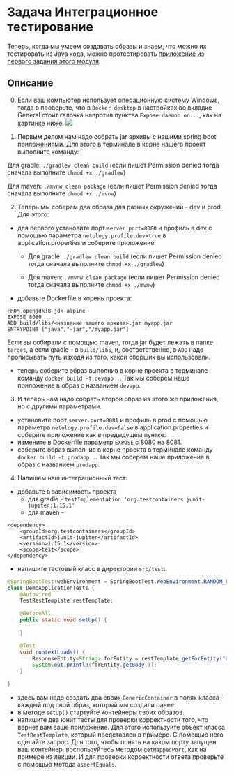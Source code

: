 # Задача Интеграционное тестирование

Теперь, когда мы умеем создавать образы и знаем, что можно их тестировать из Java кода, можно протестировать [приложение из первого задания этого модуля](../../spring_boot/task1/README.md).

## Описание

0. Если ваш компьютер использует операционную систему Windows, тогда в проверьте, что в `Docker desktop` в настройках во вкладке General стоит галочка напротив пунктва `Expose daemon on...`, как на картинке ниже. 
![](../resources/image.png)

1. Первым делом нам надо собрать jar архивы с нашими spring boot приложениями. Для этого в терминале в корне нашего проект выполните команду:
                                                                               
Для gradle: `./gradlew clean build` (если пишет Permission denied тогда сначала выполните `chmod +x ./gradlew`)
                                                                               
Для maven: `./mvnw clean package` (если пишет Permission denied тогда сначала выполните `chmod +x ./mvnw`)

2. Теперь мы соберем два образа для разных окружений - dev и prod. Для этого:
 - для первого установите порт `server.port=8080` и профиль в dev с помощью параметра `netology.profile.dev=true` в application.properties и соберите приложение:
   - Для gradle: `./gradlew clean build` (если пишет Permission denied тогда сначала выполните `chmod +x ./gradlew`)
    
   - Для maven: `./mvnw clean package` (если пишет Permission denied тогда сначала выполните `chmod +x ./mvnw`)
 - добавьте Dockerfile в корень проекта:
```
FROM openjdk:8-jdk-alpine
EXPOSE 8080
ADD build/libs/<название вашего архива>.jar myapp.jar
ENTRYPOINT ["java","-jar","/myapp.jar"]
```
Если вы собирали с помощью maven, тогда jar будет лежать в папке `target`, а если gradle - в `build/libs`, и, соответственно, в `ADD` надо прописывать путь изходя из того, какой сборщик вы использовали.
 - теперь соберите образ выполнив в корне проекта в терминале команду `docker build -t devapp .`. Так мы соберем наше приложение в образ с названием `devapp`.
 
3. И теперь нам надо собрать второй образ из этого же приложения, но с другими параметрами.
 - установите порт `server.port=8081` и профиль в prod с помощью параметра `netology.profile.dev=false` в application.properties и соберите приложение как в предыдущем пунтке. 
 - измените в Dockerfile параметр `EXPOSE` с 8080 на 8081.
 - соберите образ выполнив в корне проекта в терминале команду `docker build -t prodapp .`. Так мы соберем наше приложение в образ с названием `prodapp`.
 
4. Напишем наш интеграционный тест:
 - добавьте в зависимость проекта 
   - для gradle - 
```testImplementation 'org.testcontainers:junit-jupiter:1.15.1'```
   - для maven - 
```
<dependency>
    <groupId>org.testcontainers</groupId>
    <artifactId>junit-jupiter</artifactId>
    <version>1.15.1</version>
    <scope>test</scope>
</dependency>
```
 - напишите тестовый класс в директории `src/test`:
```java
@SpringBootTest(webEnvironment = SpringBootTest.WebEnvironment.RANDOM_PORT)
class DemoApplicationTests {
    @Autowired
    TestRestTemplate restTemplate;

    @BeforeAll
    public static void setUp() {
     
    }

    @Test
    void contextLoads() {
        ResponseEntity<String> forEntity = restTemplate.getForEntity("http://localhost:" + myapp.getMappedPort(8080), String.class);
        System.out.println(forEntity.getBody());
    }

}
```

 - здесь вам надо создать два своих `GenericContainer` в полях класса - каждый под свой образ, который мы создали ранее. 
 - в методе `setUp()` стартуйте контейнеры своих образов.
 - напишите два юнит тесты для проверки корректности того, что вернет вам ваше приложение. Для этого используйте объект класса `TestRestTemplate`, который представлен в примере. С помощью него сделайте запрос. Для того, чтобы понять на каком порту запущен ваш контейнер, воспользуйтесь методом `getMappedPort`, как на примере из лекции. И для проверки корректности ответа проверьте с помощью метода `assertEquals`.
